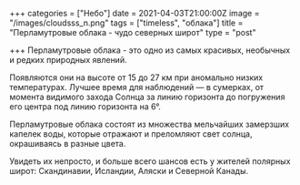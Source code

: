 +++
categories = ["Небо"]
date = 2021-04-03T21:00:00Z
image = "/images/cloudsss_n.png"
tags = ["timeless", "облака"]
title = "Перламутровые облака - чудо северных широт"
type = "post"

+++
Перламутровые облака - это одно из самых красивых, необычных и редких природных явлений.   
  
Появляются они на высоте от 15 до 27 км при аномально низких температурах. Лучшее время для наблюдений — в сумерках, от момента видимого захода Солнца за линию горизонта до погружения его центра под линию горизонта на 6°.  
  
Перламутровые облака состоят из множества мельчайших замерзших капелек воды, которые отражают и преломляют свет солнца, окрашиваясь в разные цвета.  
  
Увидеть их непросто, и больше всего шансов есть у жителей полярных широт: Скандинавии, Исландии, Аляски и Северной Канады.